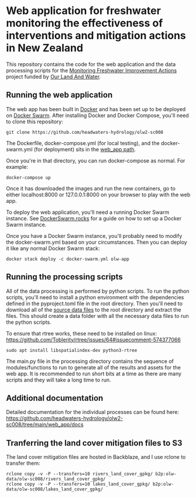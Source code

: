 # Web application for freshwater monitoring the effectiveness of interventions and mitigation actions in New Zealand

This repository contains the code for the web application and the data processing scripts for the [Monitoring Freshwater Improvement Actions](https://ourlandandwater.nz/project/monitoring-freshwater-improvement-actions/) project funded by [Our Land And Water](https://ourlandandwater.nz/).

## Running the web application
The web app has been built in [Docker](https://docs.docker.com/) and has been set up to be deployed on [Docker Swarm](https://docs.docker.com/engine/swarm/). 
After installing Docker and Docker Compose, you'll need to clone this repository:

```
git clone https://github.com/headwaters-hydrology/olw2-sc008
```

The Dockerfile, docker-compose.yml (for local testing), and the docker-swarm.yml (for deployment) sits in the [web_app path]().

Once you're in that directory, you can run docker-compose as normal. For example:

```
docker-compose up
```

Once it has downloaded the images and run the new containers, go to either localhost:8000 or 127.0.0.1:8000 on your browser to play with the web app.

To deploy the web application, you'll need a running Docker Swarm instance. See [DockerSwarm.rocks](https://dockerswarm.rocks) for a guide on how to set up a Docker Swarm instance.

Once you have a Docker Swarm instance, you'll probably need to modify the docker-swarm.yml based on your circumstances. Then you can deploy it like any normal Docker Swarm stack:

```
docker stack deploy -c docker-swarm.yml olw-app
```

## Running the processing scripts
All of the data processing is performed by python scripts. 
To run the python scripts, you'll need to install a python environment with the dependencies defined in the pyproject.toml file in the root directory. Then you'll need to download all of the [source data files](https://drive.google.com/file/d/13XauiXg3hppAEl2eeXYcM3Gcz14pLQ0U/view?usp=sharing) to the root directory and extract the files. This should create a data folder with all the necessary data files to run the python scripts.

To ensure that rtree works, these need to be installed on linux:
https://github.com/Toblerity/rtree/issues/64#issuecomment-574377066
```
sudo apt install libspatialindex-dev python3-rtree
```

The main.py file in the processing directory contains the sequence of modules/functions to run to generate all of the results and assets for the web app. It is recommended to run short bits at a time as there are many scripts and they will take a long time to run.

## Additional documentation
Detailed documentation for the individual processes can be found here:
https://github.com/headwaters-hydrology/olw2-sc008/tree/main/web_app/docs

## Tranferring the land cover mitigation files to S3
The land cover mitigation files are hosted in Backblaze, and I use rclone to transfer them:
```
rclone copy -v -P --transfers=10 rivers_land_cover_gpkg/ b2p:olw-data/olw-sc008/rivers_land_cover_gpkg/
rclone copy -v -P --transfers=10 lakes_land_cover_gpkg/ b2p:olw-data/olw-sc008/lakes_land_cover_gpkg/
```

